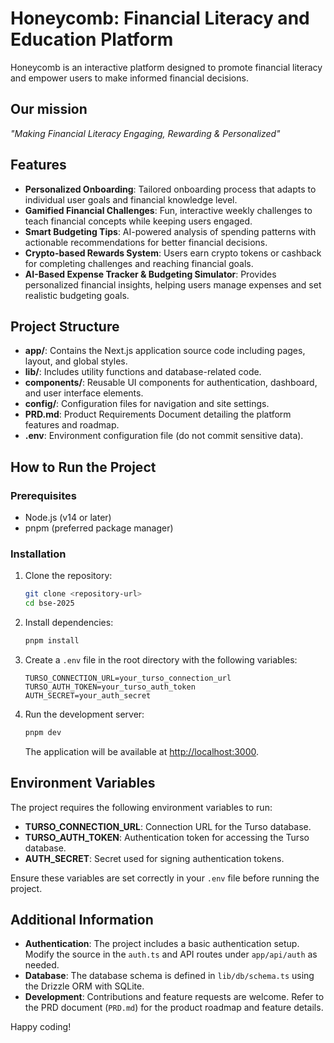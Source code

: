 # Honeycomb: Financial Literacy and Education Platform

Honeycomb is an interactive platform designed to promote financial literacy and empower users to make informed financial decisions.

## Our mission 
*"Making Financial Literacy Engaging, Rewarding & Personalized"*

## Features
- **Personalized Onboarding**: Tailored onboarding process that adapts to individual user goals and financial knowledge level.
- **Gamified Financial Challenges**: Fun, interactive weekly challenges to teach financial concepts while keeping users engaged.
- **Smart Budgeting Tips**: AI-powered analysis of spending patterns with actionable recommendations for better financial decisions.
- **Crypto-based Rewards System**: Users earn crypto tokens or cashback for completing challenges and reaching financial goals.
- **AI-Based Expense Tracker & Budgeting Simulator**: Provides personalized financial insights, helping users manage expenses and set realistic budgeting goals.

## Project Structure

- **app/**: Contains the Next.js application source code including pages, layout, and global styles.
- **lib/**: Includes utility functions and database-related code.
- **components/**: Reusable UI components for authentication, dashboard, and user interface elements.
- **config/**: Configuration files for navigation and site settings.
- **PRD.md**: Product Requirements Document detailing the platform features and roadmap.
- **.env**: Environment configuration file (do not commit sensitive data).


## How to Run the Project

### Prerequisites

- Node.js (v14 or later)
- pnpm (preferred package manager)

### Installation

1. Clone the repository:

   ```bash
   git clone <repository-url>
   cd bse-2025
   ```

2. Install dependencies:

   ```bash
   pnpm install
   ```

3. Create a `.env` file in the root directory with the following variables:

   ```env
   TURSO_CONNECTION_URL=your_turso_connection_url
   TURSO_AUTH_TOKEN=your_turso_auth_token
   AUTH_SECRET=your_auth_secret
   ```

4. Run the development server:
   ```bash
   pnpm dev
   ```
   The application will be available at [http://localhost:3000](http://localhost:3000).

## Environment Variables

The project requires the following environment variables to run:

- **TURSO_CONNECTION_URL**: Connection URL for the Turso database.
- **TURSO_AUTH_TOKEN**: Authentication token for accessing the Turso database.
- **AUTH_SECRET**: Secret used for signing authentication tokens.

Ensure these variables are set correctly in your `.env` file before running the project.

## Additional Information

- **Authentication**: The project includes a basic authentication setup. Modify the source in the `auth.ts` and API routes under `app/api/auth` as needed.
- **Database**: The database schema is defined in `lib/db/schema.ts` using the Drizzle ORM with SQLite.
- **Development**: Contributions and feature requests are welcome. Refer to the PRD document (`PRD.md`) for the product roadmap and feature details.

Happy coding!
